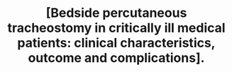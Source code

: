 ---
layout: page
header: no
#
# Content
#
subheadline: "Recent Publication"
title: "[Bedside percutaneous tracheostomy in critically ill medical patients: clinical characteristics, outcome and complications]. 
"
teaser: "[Bedside percutaneous tracheostomy in critically ill medical patients: clinical characteristics, outcome and complications]. 
"
categories: [Publications]
tags: [Pulmonology]
---